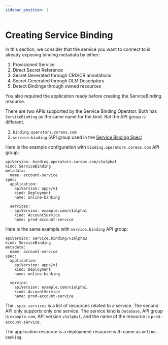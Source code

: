 ```yaml
---
sidebar_position: 1
---
```


# Creating Service Binding

In this section, we consider that the service you want to connect to is already
exposing binding metadata by either:

1. Provisioned Service
2. Direct Secret Reference
3. Secret Generated  through CRD/CR annotations
4. Secret Generated through OLM Descriptors
5. Detect Bindings through owned resources

You also required the application ready before creating the ServiceBinding
resource.

There are two APIs supported by the Service Binding Operator.  Both has
`ServiceBinding` as the same name for the kind.  But the API group is different.

1. `binding.operators.coreos.com`
2. `service.binding` (API group used in the [Service Binding Spec][spec])

Here is the example configuration with `binding.operators.coreos.com` API group:

```
apiVersion: binding.operators.coreos.com/v1alpha1
kind: ServiceBinding
metadata:
  name: account-service
spec:
  application:
    apiVersion: apps/v1
    kind: Deployment
    name: online-banking

  services:
  - apiVersion: example.com/v1alpha1
    kind: AccountService
    name: prod-account-service
```

Here is the same example with `service.binding` API group:

```
apiVersion: service.binding/v1alpha2
kind: ServiceBinding
metadata:
  name: account-service
spec:
  application:
    apiVersion: apps/v1
    kind: Deployment
    name: online-banking

  service:
    apiVersion: example.com/v1alpha1
    kind: AccountService
    name: prod-account-service
```

The `.spec.services` is a list of resources related to a service. The second API
only supports only one service.  The service kind is `Database`, API group is
`example.com`, API version `v1alpha1`, and the name of the resource is
`prod-account-service`.

The application resource is a deployment resource with name as
`online-banking`.

[spec]: https://github.com/k8s-service-bindings/spec

